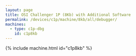 ```yaml
---
layout: page
title: OSI Challenger 1P (8Kb) with Additional Software
permalink: /devices/c1p/machine/8kb/all/debugger/
machines:
  - type: c1p-dbg
    id: c1p8kb
---
```


{% include machine.html id="c1p8kb" %}
